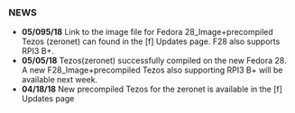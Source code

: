### NEWS
- ****05/095/18**** Link to the image file for Fedora 28_Image+precompiled Tezos (zeronet) can found in the [f] Updates page. F28 also supports RPI3 B+.
- ****05/05/18**** Tezos(zeronet) successfully compiled on the new Fedora 28. A new F28_Image+precompiled Tezos also supporting RPI3 B+ will be available next week.
- ****04/18/18**** New precompiled Tezos for the zeronet is available in the [f] Updates page
